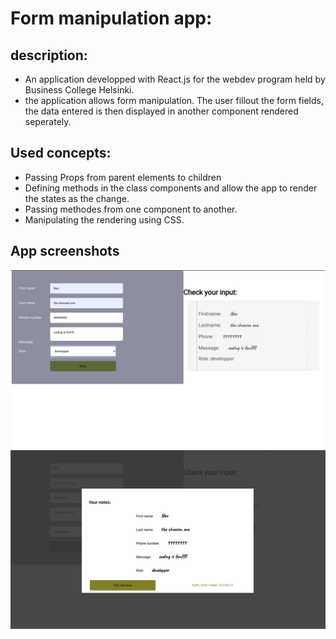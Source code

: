 # Form manipulation app:

## description:

- An application developped with React.js for the webdev program held by Business College Helsinki.
- the application allows form manipulation. The user fillout the form fields, the data entered is then displayed in another component rendered seperately.

## Used concepts:

- Passing Props from parent elements to children
- Defining methods in the class components and allow the app to render the states as the change.
- Passing methodes from one component to another.
- Manipulating the rendering using CSS.

## App screenshots

![screenshot for form](form-screenshot-1.png)
![screenshot-2 for form](form-screenshot-2.png)
